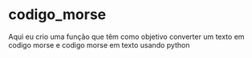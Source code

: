 # codigo_morse
Aqui eu crio uma função que têm como objetivo converter um texto em codigo morse e codigo morse em texto usando python
